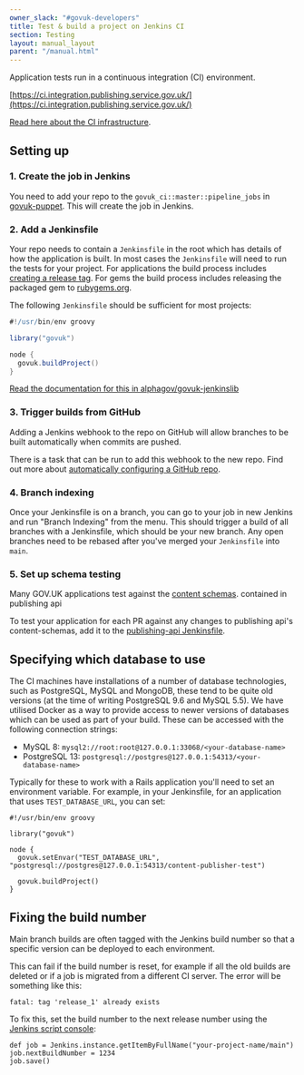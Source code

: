 ```yaml
---
owner_slack: "#govuk-developers"
title: Test & build a project on Jenkins CI
section: Testing
layout: manual_layout
parent: "/manual.html"
---
```


Application tests run in a continuous integration (CI) environment.

[https://ci.integration.publishing.service.gov.uk/](https://ci.integration.publishing.service.gov.uk/)

[Read here about the CI infrastructure](/manual/jenkins-ci.html).

## Setting up

### 1. Create the job in Jenkins

You need to add your repo to the `govuk_ci::master::pipeline_jobs` in [govuk-puppet][pipeline_jobs]. This will create the job in Jenkins.

[pipeline_jobs]: https://github.com/alphagov/govuk-puppet/blob/main/hieradata_aws/common.yaml

### 2. Add a Jenkinsfile

Your repo needs to contain a `Jenkinsfile` in the root which has
details of how the application is built. In most cases the `Jenkinsfile` will need to run the tests for your project. For applications the build process includes [creating a release tag](/manual/development-pipeline.html). For gems the build process includes releasing the packaged gem to [rubygems.org](https://rubygems.org).

The following `Jenkinsfile` should be sufficient for most projects:

```groovy
#!/usr/bin/env groovy

library("govuk")

node {
  govuk.buildProject()
}
```

[Read the documentation for this in alphagov/govuk-jenkinslib][jenkinslib]

[jenkinslib]: https://github.com/alphagov/govuk-jenkinslib

### 3. Trigger builds from GitHub

Adding a Jenkins webhook to the repo on GitHub will allow branches to be
built automatically when commits are pushed.

There is a task that can be run to add this webhook to the new repo. Find
out more about [automatically configuring a GitHub repo][auto-config].

[auto-config]: https://docs.publishing.service.gov.uk/manual/configure-github-repo.html

### 4. Branch indexing

Once your Jenkinsfile is on a branch, you can go to your job in new Jenkins and
run "Branch Indexing" from the menu. This should trigger a build of all branches
with a Jenkinsfile, which should be your new branch. Any open branches need to be rebased after you've merged your `Jenkinsfile` into `main`.

### 5. Set up schema testing

Many GOV.UK applications test against the
[content schemas](https://github.com/alphagov/publishing-api/blob/main/content_schemas). contained in publishing api

To test your application for each PR against any changes to publishing api's content-schemas, add it to the [publishing-api
Jenkinsfile](https://github.com/alphagov/publishing-api/blob/main/Jenkinsfile).

## Specifying which database to use

The CI machines have installations of a number of database technologies, such
as PostgreSQL, MySQL and MongoDB, these tend to be quite old versions (at the
time of writing PostgreSQL 9.6 and MySQL 5.5). We have utilised Docker as a
way to provide access to newer versions of databases which can be used as
part of your build. These can be accessed with the following connection strings:

- MySQL 8: `mysql2://root:root@127.0.0.1:33068/<your-database-name>`
- PostgreSQL 13: `postgresql://postgres@127.0.0.1:54313/<your-database-name>`

Typically for these to work with a Rails application you'll need to set an
environment variable. For example, in your Jenkinsfile, for an application
that uses `TEST_DATABASE_URL`, you can set:

```
#!/usr/bin/env groovy

library("govuk")

node {
  govuk.setEnvar("TEST_DATABASE_URL", "postgresql://postgres@127.0.0.1:54313/content-publisher-test")

  govuk.buildProject()
}
```

## Fixing the build number

Main branch builds are often tagged with the Jenkins build number so that a
specific version can be deployed to each environment.

This can fail if the build number is reset, for example if all the old builds
are deleted or if a job is migrated from a different CI server. The error will
be something like this:

```
fatal: tag 'release_1' already exists
```

To fix this, set the build number to the next release number using the [Jenkins
script console](https://ci.integration.publishing.service.gov.uk/script):

```
def job = Jenkins.instance.getItemByFullName("your-project-name/main")
job.nextBuildNumber = 1234
job.save()
```
